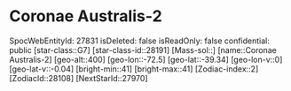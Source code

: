 ﻿---
location: [-39.34,-72.5,400]
type: Station
tags:
- astro/Star

---

# Coronae Australis-2

SpocWebEntityId: 27831
isDeleted: false
isReadOnly: false
confidential: public
[star-class::G7]
[star-class-id::28191]
[Mass-sol::]
[name::Coronae Australis-2]
[geo-alt::400]
[geo-lon::-72.5]
[geo-lat::-39.34]
[geo-lon-v::0]
[geo-lat-v::-0.04]
[bright-min::41]
[bright-max::41]
[Zodiac-index::2]
[ZodiacId::28108]
[NextStarId::27970]

